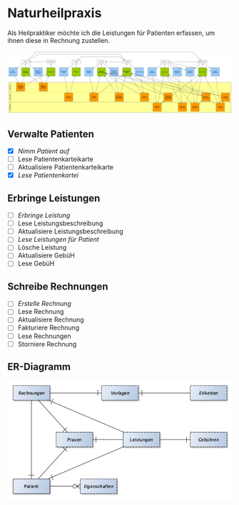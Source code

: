 # Naturheilpraxis

Als Heilpraktiker möchte ich die Leistungen für Patienten erfassen, um ihnen
diese in Rechnung zustellen.

![Event-Modelling](./event-modelling.png)

## Verwalte Patienten

- [x] *Nimm Patient auf*
- [ ] Lese Patientenkarteikarte
- [ ] Aktualisiere Patientenkarteikarte
- [x] *Lese Patientenkartei*

## Erbringe Leistungen

- [ ] *Erbringe Leistung*
- [ ] Lese Leistungsbeschreibung
- [ ] Aktualisiere Leistungsbeschreibung
- [ ] *Lese Leistungen für Patient*
- [ ] Lösche Leistung
- [ ] Aktualisiere GebüH
- [ ] Lese GebüH

## Schreibe Rechnungen

- [ ] *Erstelle Rechnung*
- [ ] Lese Rechnung
- [ ] Aktualisiere Rechnung
- [ ] Fakturiere Rechnung
- [ ] Lese Rechnungen
- [ ] Storniere Rechnung

## ER-Diagramm

![ER-Diagramm](./er-diagram.png)
